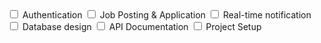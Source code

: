 <input type="checkbox">
Authentication

<input type="checkbox">
Job Posting & Application

<input type="checkbox">
Real-time notification

<input type="checkbox">
Database design

<input type="checkbox">
API Documentation

<input type="checkbox">
Project Setup
